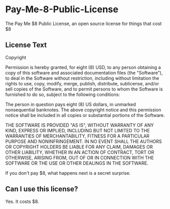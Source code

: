 # Pay-Me-8-Public-License
The Pay Me $8 Public License, an open source license for things that cost $8

## License Text

Copyright <YEAR> <COPYRIGHT HOLDER>

Permission is hereby granted, for eight (8) USD, to any person obtaining a copy of this software and associated documentation files (the "Software"), to deal in the Software without restriction, including without limitation the rights to use, copy, modify, merge, publish, distribute, sublicense, and/or sell copies of the Software, and to permit persons to whom the Software is furnished to do so, subject to the following conditions:

The person in question pays eight (8) US dollars, in unmarked nonsequential banknotes.
The above copyright notice and this permission notice shall be included in all copies or substantial portions of the Software.

THE SOFTWARE IS PROVIDED "AS IS", WITHOUT WARRANTY OF ANY KIND, EXPRESS OR IMPLIED, INCLUDING BUT NOT LIMITED TO THE WARRANTIES OF MERCHANTABILITY, FITNESS FOR A PARTICULAR PURPOSE AND NONINFRINGEMENT. IN NO EVENT SHALL THE AUTHORS OR COPYRIGHT HOLDERS BE LIABLE FOR ANY CLAIM, DAMAGES OR OTHER LIABILITY, WHETHER IN AN ACTION OF CONTRACT, TORT OR OTHERWISE, ARISING FROM, OUT OF OR IN CONNECTION WITH THE SOFTWARE OR THE USE OR OTHER DEALINGS IN THE SOFTWARE.

If you don't pay $8, what happens next is a secret surprise.

## Can I use this license?

Yes. It costs $8.

